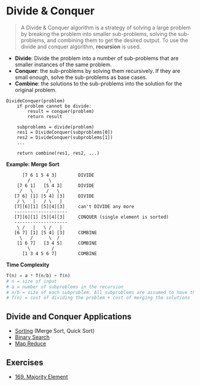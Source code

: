 # Divide & Conquer

> A Divide & Conquer algorithm is a strategy of solving a large problem by breaking the problem into smaller sub-problems, solving the sub-problems, and combining them to get the desired output. To use the divide and conquer algorithm, **recursion** is used.

- **Divide**: Divide the problem into a number of sub-problems that are smaller instances of the same problem.
- **Conquer**: the sub-problems by solving them recursively. If they are small enough, solve the sub-problems as base cases.
- **Combine**: the solutions to the sub-problems into the solution for the original problem.

```
DivideConquer(problem)
    if problem cannot be divide:
        result = conquer(problem)
        return result

    subproblems = divide(problem)
    res1 = DivideConquer(subproblems[0])
    res2 = DivideConquer(subproblems[1])
    ...

    return combine(res1, res2, ...)
```

**Example: Merge Sort**
```
      [7 6 1 5 4 3]        DIVIDE
        /       \
    [7 6 1]   [5 4 3]      DIVIDE
     /   \     /   \
   [7 6] [1] [5 4] [3]     DIVIDE
    / \   |   / \   |
   [7][6][1] [5][4][3]     can't DIVIDE any more
   --------------------
   [7][6][1] [5][4][3]     CONQUER (single element is sorted)
   --------------------
    \ /   |   \ /   |
   [6 7] [1] [5 4] [3]     COMBINE
     \   /      \  /
    [1 6 7]   [3 4 5]      COMBINE
        \        /
      [1 3 4 5 6 7]        COMBINE
```

**Time Complexity**
```py
T(n) = a * T(n/b) + f(n)
# n = size of input
# a = number of subproblems in the recursion
# n/b = size of each subproblem. All subproblems are assumed to have the same size.
# f(n) = cost of dividing the problem + cost of merging the solutions
```

## Divide and Conquer Applications

- [Sorting](<./3.3 Sorting II.md>) (Merge Sort, Quick Sort)
- [Binary Search](<./3.4 Binary Search.md>)
- [Map Reduce](https://en.wikipedia.org/wiki/MapReduce)

## Exercises

- [169. Majority Element](https://leetcode.com/problems/majority-element/)
